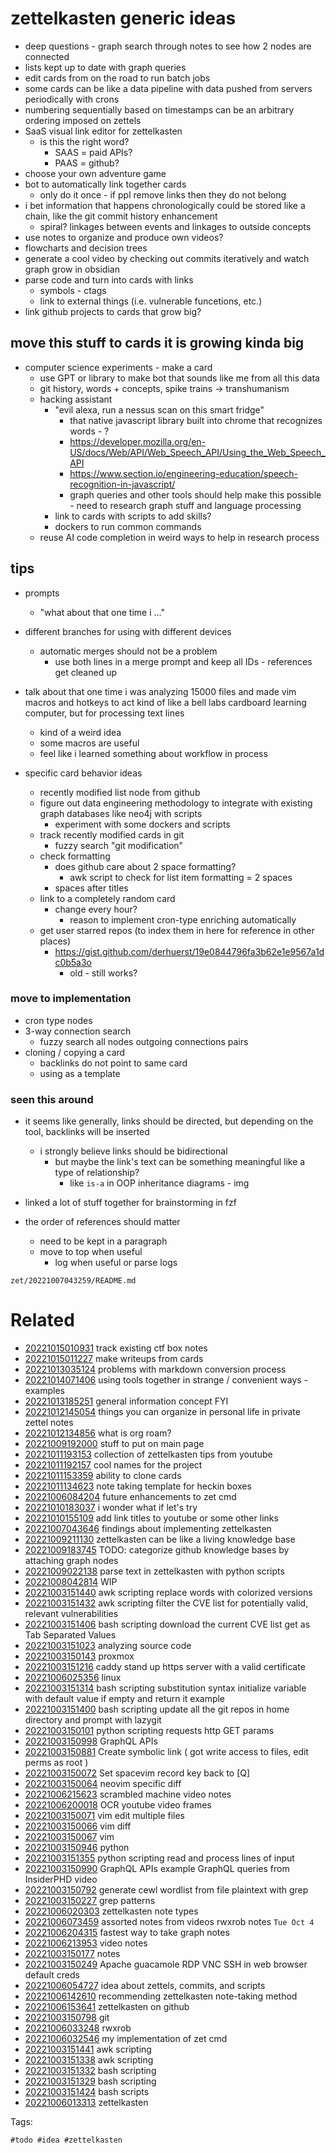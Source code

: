 # zettelkasten generic ideas

- deep questions - graph search through notes to see how 2 nodes are connected
- lists kept up to date with graph queries
- edit cards from on the road to run batch jobs
- some cards can be like a data pipeline with data pushed from servers periodically with crons
- numbering sequentially based on timestamps can be an arbitrary ordering imposed on zettels
- SaaS visual link editor for zettelkasten
  - is this the right word?
    - SAAS = paid APIs?
    - PAAS = github?
- choose your own adventure game
- bot to automatically link together cards
  - only do it once - if ppl remove links then they do not belong
- i bet information that happens chronologically could be stored like a chain, like the git commit history enhancement
  - spiral? linkages between events and linkages to outside concepts
- use notes to organize and produce own videos?
- flowcharts and decision trees
- generate a cool video by checking out commits iteratively and watch graph grow in obsidian
- parse code and turn into cards with links
  - symbols - ctags
  - link to external things (i.e. vulnerable funcetions, etc.)
- link github projects to cards that grow big?

## move this stuff to cards it is growing kinda big

- computer science experiments - make a card
  - use GPT or library to make bot that sounds like me from all this data
  - git history, words + concepts, spike trains -> transhumanism
  - hacking assistant
    - "evil alexa, run a nessus scan on this smart fridge"
      - that native javascript library built into chrome that recognizes words - ?
      - https://developer.mozilla.org/en-US/docs/Web/API/Web_Speech_API/Using_the_Web_Speech_API
      - https://www.section.io/engineering-education/speech-recognition-in-javascript/
      - graph queries and other tools should help make this possible - need to research graph stuff and language processing
    - link to cards with scripts to add skills?
    - dockers to run common commands
  - reuse AI code completion in weird ways to help in research process

## tips
- prompts
  - "what about that one time i ..."
- different branches for using with different devices
  - automatic merges should not be a problem
    - use both lines in a merge prompt and keep all IDs - references get cleaned up

- talk about that one time i was analyzing 15000 files and made vim macros and hotkeys to act kind of like a bell labs cardboard learning computer, but for processing text lines
  - kind of a weird idea
  - some macros are useful
  - feel like i learned something about workflow in process

- specific card behavior ideas
  - recently modified list node from github
  - figure out data engineering methodology to integrate with existing graph databases like neo4j with scripts
    - experiment with some dockers and scripts
  - track recently modified cards in git
    - fuzzy search "git modification"
  - check formatting
    - does github care about 2 space formatting?
      - awk script to check for list item formatting = 2 spaces
    - spaces after titles
  - link to a completely random card
    - change every hour?
      - reason to implement cron-type enriching automatically
  - get user starred repos (to index them in here for reference in other places)
    - https://gist.github.com/derhuerst/19e0844796fa3b62e1e9567a1dc0b5a3o
      - old - still works?

### move to implementation

- cron type nodes
- 3-way connection search
  - fuzzy search all nodes outgoing connections pairs
- cloning / copying a card
    - backlinks do not point to same card
    - using as a template

### seen this around

- it seems like generally, links should be directed, but depending on the tool, backlinks will be inserted
  - i strongly believe links should be bidirectional
    - but maybe the link's text can be something meaningful like a type of relationship?
      - like `is-a` in OOP inheritance diagrams - img

- linked a lot of stuff together for brainstorming in fzf
- the order of references should matter
    - need to be kept in a paragraph
    - move to top when useful
        - log when useful or parse logs

` zet/20221007043259/README.md `

# Related

- [20221015010931](/zet/20221015010931/README.md) track existing ctf box notes
- [20221015011227](/zet/20221015011227/README.md) make writeups from cards
- [20221013035124](/zet/20221013035124/README.md) problems with markdown conversion process
- [20221014071406](/zet/20221014071406/README.md) using tools together in strange / convenient ways - examples
- [20221013185251](/zet/20221013185251/README.md) general information concept FYI
- [20221012145054](/zet/20221012145054/README.md) things you can organize in personal life in private zettel notes
- [20221012134856](/zet/20221012134856/README.md) what is org roam?
- [20221009192000](/zet/20221009192000/README.md) stuff to put on main page
- [20221011193153](/zet/20221011193153/README.md) collection of zettelkasten tips from youtube
- [20221011192157](/zet/20221011192157/README.md) cool names for the project
- [20221011153359](/zet/20221011153359/README.md) ability to clone cards
- [20221011134623](/zet/20221011134623/README.md) note taking template for heckin boxes
- [20221006084204](/zet/20221006084204/README.md) future enhancements to zet cmd
- [20221010183037](/zet/20221010183037/README.md) i wonder what if let's try
- [20221010155109](/zet/20221010155109/README.md) add link titles to youtube or some other links
- [20221007043646](/zet/20221007043646/README.md) findings about implementing zettelkasten
- [20221009211130](/zet/20221009211130/README.md) zettelkasten can be like a living knowledge base
- [20221009183745](/zet/20221009183745/README.md) TODO: categorize github knowledge bases by attaching graph nodes
- [20221009022138](/zet/20221009022138/README.md) parse text in zettelkasten with python scripts
- [20221008042814](/zet/20221008042814/README.md) WIP
- [20221003151440](/zet/20221003151440/README.md) awk scripting replace words with colorized versions
- [20221003151432](/zet/20221003151432/README.md) awk scripting filter the CVE list for potentially valid, relevant vulnerabilities
- [20221003151406](/zet/20221003151406/README.md) bash scripting download the current CVE list get as Tab Separated Values
- [20221003151023](/zet/20221003151023/README.md) analyzing source code
- [20221003150143](/zet/20221003150143/README.md) proxmox
- [20221003151216](/zet/20221003151216/README.md) caddy stand up https server with a valid certificate
- [20221006025356](/zet/20221006025356/README.md) linux
- [20221003151314](/zet/20221003151314/README.md) bash scripting substitution syntax initialize variable with default value if empty and return it example
- [20221003151400](/zet/20221003151400/README.md) bash scripting update all the git repos in home directory and prompt with lazygit
- [20221003150101](/zet/20221003150101/README.md) python scripting requests http GET params
- [20221003150998](/zet/20221003150998/README.md) GraphQL APIs
- [20221003150881](/zet/20221003150881/README.md) Create symbolic link ( got write access to files, edit perms as root )
- [20221003150072](/zet/20221003150072/README.md) Set spacevim record key back to [Q]
- [20221003150064](/zet/20221003150064/README.md) neovim specific diff
- [20221006215623](/zet/20221006215623/README.md) scrambled machine video notes
- [20221006200018](/zet/20221006200018/README.md) OCR youtube video frames
- [20221003150071](/zet/20221003150071/README.md) vim edit multiple files
- [20221003150066](/zet/20221003150066/README.md) vim diff
- [20221003150067](/zet/20221003150067/README.md) vim
- [20221003150946](/zet/20221003150946/README.md) python
- [20221003151355](/zet/20221003151355/README.md) python scripting read and process lines of input
- [20221003150990](/zet/20221003150990/README.md) GraphQL APIs example GraphQL queries from InsiderPHD video
- [20221003150792](/zet/20221003150792/README.md) generate cewl wordlist from file plaintext with grep
- [20221003150227](/zet/20221003150227/README.md) grep patterns
- [20221006020303](/zet/20221006020303/README.md) zettelkasten note types
- [20221006073459](/zet/20221006073459/README.md) assorted notes from videos rwxrob notes `Tue Oct 4`
- [20221006204315](/zet/20221006204315/README.md) fastest way to take graph notes
- [20221006213953](/zet/20221006213953/README.md) video notes
- [20221003150177](/zet/20221003150177/README.md) notes
- [20221003150249](/zet/20221003150249/README.md) Apache guacamole RDP VNC SSH in web browser default creds
- [20221006054727](/zet/20221006054727/README.md) idea about zettels, commits, and scripts
- [20221006142610](/zet/20221006142610/README.md) recommending zettelkasten note-taking method
- [20221006153641](/zet/20221006153641/README.md) zettelkasten on github
- [20221003150798](/zet/20221003150798/README.md) git
- [20221006033248](/zet/20221006033248/README.md) rwxrob
- [20221006032546](/zet/20221006032546/README.md) my implementation of zet cmd
- [20221003151441](/zet/20221003151441/README.md) awk scripting
- [20221003151338](/zet/20221003151338/README.md) awk scripting
- [20221003151332](/zet/20221003151332/README.md) bash scripting
- [20221003151329](/zet/20221003151329/README.md) bash scripting
- [20221003151424](/zet/20221003151424/README.md) bash scripts
- [20221006013313](/zet/20221006013313/README.md) zettelkasten

Tags:

    #todo #idea #zettelkasten 
